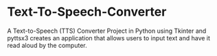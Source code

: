# Text-To-Speech-Converter
A Text-to-Speech (TTS) Converter Project in Python using Tkinter and pyttsx3 creates an application that allows users to input text and have it read aloud by the computer.
